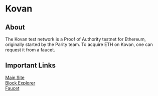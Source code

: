 # Kovan

## About

The Kovan test network is a Proof of Authority testnet for Ethereum, originally started by the Parity team. To acquire ETH on Kovan, one can request it from a faucet.

## Important Links

[Main Site](https://kovan-testnet.github.io/website/)  
[Block Explorer](https://kovan.etherscan.io/)  
[Faucet](https://faucet.kovan.network/)

